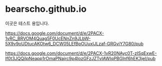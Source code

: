 # bearscho.github.io

이곳은 테스트 용입니다.


https://docs.google.com/document/d/e/2PACX-1vRC_BRVOM4Quag5F0UcENnZn9JLbW-5X9v9oUDtucAKOtw6_DCW05LEfBpOUuxlJLzaf-GRGviY7G80/pub

https://docs.google.com/document/d/e/2PACX-1vR20NAyc0T-zISqExwE-lf0t3JQQilpNeapp1rOmaPNajrc9p4IozGFzJZTvIAWIqPBGlnf6hEK3jel/pub
